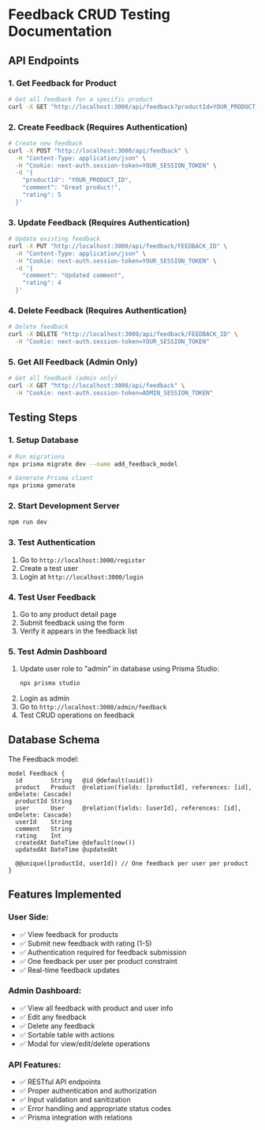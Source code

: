 # Feedback CRUD Testing Documentation

## API Endpoints

### 1. Get Feedback for Product

```bash
# Get all feedback for a specific product
curl -X GET "http://localhost:3000/api/feedback?productId=YOUR_PRODUCT_ID"
```

### 2. Create Feedback (Requires Authentication)

```bash
# Create new feedback
curl -X POST "http://localhost:3000/api/feedback" \
  -H "Content-Type: application/json" \
  -H "Cookie: next-auth.session-token=YOUR_SESSION_TOKEN" \
  -d '{
    "productId": "YOUR_PRODUCT_ID",
    "comment": "Great product!",
    "rating": 5
  }'
```

### 3. Update Feedback (Requires Authentication)

```bash
# Update existing feedback
curl -X PUT "http://localhost:3000/api/feedback/FEEDBACK_ID" \
  -H "Content-Type: application/json" \
  -H "Cookie: next-auth.session-token=YOUR_SESSION_TOKEN" \
  -d '{
    "comment": "Updated comment",
    "rating": 4
  }'
```

### 4. Delete Feedback (Requires Authentication)

```bash
# Delete feedback
curl -X DELETE "http://localhost:3000/api/feedback/FEEDBACK_ID" \
  -H "Cookie: next-auth.session-token=YOUR_SESSION_TOKEN"
```

### 5. Get All Feedback (Admin Only)

```bash
# Get all feedback (admin only)
curl -X GET "http://localhost:3000/api/feedback" \
  -H "Cookie: next-auth.session-token=ADMIN_SESSION_TOKEN"
```

## Testing Steps

### 1. Setup Database

```bash
# Run migrations
npx prisma migrate dev --name add_feedback_model

# Generate Prisma client
npx prisma generate
```

### 2. Start Development Server

```bash
npm run dev
```

### 3. Test Authentication

1. Go to `http://localhost:3000/register`
2. Create a test user
3. Login at `http://localhost:3000/login`

### 4. Test User Feedback

1. Go to any product detail page
2. Submit feedback using the form
3. Verify it appears in the feedback list

### 5. Test Admin Dashboard

1. Update user role to "admin" in database using Prisma Studio:
   ```bash
   npx prisma studio
   ```
2. Login as admin
3. Go to `http://localhost:3000/admin/feedback`
4. Test CRUD operations on feedback

## Database Schema

The Feedback model:

```prisma
model Feedback {
  id        String   @id @default(uuid())
  product   Product  @relation(fields: [productId], references: [id], onDelete: Cascade)
  productId String
  user      User     @relation(fields: [userId], references: [id], onDelete: Cascade)
  userId    String
  comment   String
  rating    Int
  createdAt DateTime @default(now())
  updatedAt DateTime @updatedAt

  @@unique([productId, userId]) // One feedback per user per product
}
```

## Features Implemented

### User Side:

- ✅ View feedback for products
- ✅ Submit new feedback with rating (1-5)
- ✅ Authentication required for feedback submission
- ✅ One feedback per user per product constraint
- ✅ Real-time feedback updates

### Admin Dashboard:

- ✅ View all feedback with product and user info
- ✅ Edit any feedback
- ✅ Delete any feedback
- ✅ Sortable table with actions
- ✅ Modal for view/edit/delete operations

### API Features:

- ✅ RESTful API endpoints
- ✅ Proper authentication and authorization
- ✅ Input validation and sanitization
- ✅ Error handling and appropriate status codes
- ✅ Prisma integration with relations
